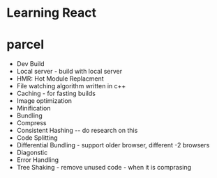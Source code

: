 # Learning React 

# parcel
- Dev Build
- Local server - build with local server
- HMR: Hot Module Replacment
- File watching algorithm written in c++
- Caching - for fasting builds
- Image optimization
- Minification
- Bundling
- Compress
- Consistent Hashing -- do research on this
- Code Splitting
- Differential Bundling - support older browser, different -2 browsers
- Diagonstic
- Error Handling 
- Tree Shaking - remove unused code  - when it is comprasing
